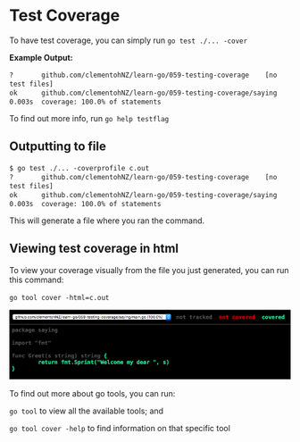 # Test Coverage
To have test coverage, you can simply run `go test ./... -cover`

**Example Output:**
```
?   	github.com/clementohNZ/learn-go/059-testing-coverage	[no test files]
ok  	github.com/clementohNZ/learn-go/059-testing-coverage/saying	0.003s	coverage: 100.0% of statements
```

To find out more info, run `go help testflag`

## Outputting to file
```
$ go test ./... -coverprofile c.out
?   	github.com/clementohNZ/learn-go/059-testing-coverage	[no test files]
ok  	github.com/clementohNZ/learn-go/059-testing-coverage/saying	0.003s	coverage: 100.0% of statements
```

This will generate a file where you ran the command.

## Viewing test coverage in html
To view your coverage visually from the file you just generated, you can run this command:

`go tool cover -html=c.out`

![Example test coverage html output](./coverage-html-example.png)

To find out more about go tools, you can run:

`go tool` to view all the available tools; and

`go tool cover -help` to find information on that specific tool
